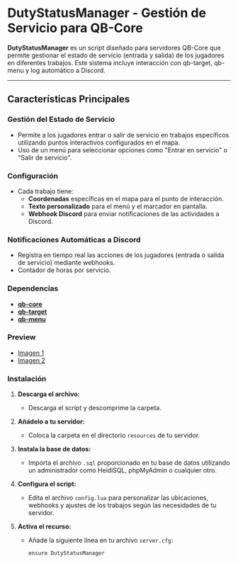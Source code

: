 # **DutyStatusManager - Gestión de Servicio para QB-Core**

**DutyStatusManager** es un script diseñado para servidores QB-Core que permite gestionar el estado de servicio (entrada y salida) de los jugadores en diferentes trabajos. Este sistema incluye interacción con qb-target, qb-menu y log automático a Discord.

---

## **Características Principales**

### **Gestión del Estado de Servicio**
- Permite a los jugadores entrar o salir de servicio en trabajos específicos utilizando puntos interactivos configurados en el mapa.
- Uso de un menú para seleccionar opciones como "Entrar en servicio" o "Salir de servicio".

### **Configuración**
- Cada trabajo tiene:
  - **Coordenadas** específicas en el mapa para el punto de interacción.
  - **Texto personalizado** para el menú y el marcador en pantalla.
  - **Webhook Discord** para enviar notificaciones de las actividades a Discord.

### **Notificaciones Automáticas a Discord**
- Registra en tiempo real las acciones de los jugadores (entrada o salida de servicio) mediante webhooks.
- Contador de horas por servicio.

### **Dependencias**

- [**qb-core**](https://github.com/qbcore-framework/qb-core)  
- [**qb-target**](https://github.com/qbcore-framework/qb-target)  
- [**qb-menu**](https://github.com/qbcore-framework/qb-menu)  

### **Preview**

-  [Imagen 1](https://imgur.com/WdOAjXG)
-  [Imagen 2](https://imgur.com/FL3fAjs)

### **Instalación**

1. **Descarga el archivo:**
   - Descarga el script y descomprime la carpeta.

2. **Añádelo a tu servidor:**
   - Coloca la carpeta en el directorio `resources` de tu servidor.

3. **Instala la base de datos:**
   - Importa el archivo `.sql` proporcionado en tu base de datos utilizando un administrador como HeidiSQL, phpMyAdmin o cualquier otro.

4. **Configura el script:**
   - Edita el archivo `config.lua` para personalizar las ubicaciones, webhooks y ajustes de los trabajos según las necesidades de tu servidor.

5. **Activa el recurso:**
   - Añade la siguiente línea en tu archivo `server.cfg`:
     ```plaintext
     ensure DutyStatusManager
     ```

